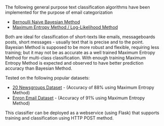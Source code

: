 The following general purpose text classification algorithms have been implemented for the purpose of email categorization
* [Bernoulli Naive Bayesian Method](http://www.nltk.org/book/ch06.html#naive-bayes-classifiers)
* [Maximum Entropy Method / Log-Likelihood Method](http://www.nltk.org/book/ch06.html#maximum-entropy-classifiers)


Both are ideal for classification of short-texts like emails, messageboards posts, short messages - usually text that is precise and to the point. Bayesian Method is supposed to be more robust and flexible, requiring less training; but it may not be as accurate as a well trained Maximum Entropy Method for multi-class classification. With enough training Maximum Entropy Method is expected and observed to have better prediction accuracy than Bayesian Method.


Tested on the following popular datasets:
* [20 Newsgroups Dataset](http://qwone.com/~jason/20Newsgroups/) - (Accuracy of 88% using Maximum Entropy Method)
* [Enron Email Dataset](https://www.cs.cmu.edu/~./enron/) - (Accuracy of 91% using Maximum Entropy Method)


This classifier can be deployed as a webservice (using Flask) that supports training and classification using HTTP POST method.
